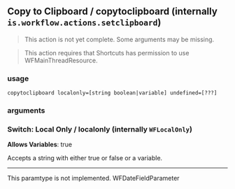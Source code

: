 
## Copy to Clipboard / copytoclipboard (internally `is.workflow.actions.setclipboard`)

> This action is not yet complete. Some arguments may be missing.


> This action requires that Shortcuts has permission to use WFMainThreadResource.

### usage
`copytoclipboard localonly=[string boolean|variable] undefined=[???]`

### arguments
### Switch: Local Only / localonly (internally `WFLocalOnly`)
**Allows Variables**: true


Accepts a string with either true or false
or a variable.

---

This paramtype is not implemented. WFDateFieldParameter
